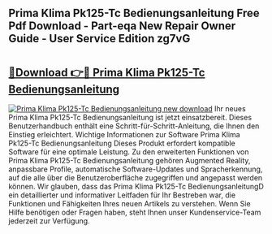 ## Prima Klima Pk125-Tc Bedienungsanleitung Free Pdf Download - Part-eqa New Repair Owner Guide - User Service Edition zg7vG

# <h2><a href="http://df3q3j.blite.top/?on=Prima+Klima+Pk125-Tc+Bedienungsanleitung">🔗Download 👉🔴 Prima Klima Pk125-Tc Bedienungsanleitung</a></h2>

[![Prima Klima Pk125-Tc Bedienungsanleitung new download](https://i.imgur.com/lujVjoI.png)](http://df3q3j.blite.top/?on=Prima+Klima+Pk125-Tc+Bedienungsanleitung)
Ihr neues Prima Klima Pk125-Tc Bedienungsanleitung ist jetzt einsatzbereit. Dieses Benutzerhandbuch enthält eine Schritt-für-Schritt-Anleitung, die Ihnen den Einstieg erleichtert. Wichtige Informationen zur Software Prima Klima Pk125-Tc Bedienungsanleitung Dieses Produkt erfordert kompatible Software für eine optimale Leistung. Zu den erweiterten Funktionen von Prima Klima Pk125-Tc Bedienungsanleitung gehören Augmented Reality, anpassbare Profile, automatische Software-Updates und Spracherkennung, auf die alle über die Benutzeroberfläche zugegriffen und angepasst werden können. Wir glauben, dass das Prima Klima Pk125-Tc BedienungsanleitungD ein detaillierter und informativer Leitfaden für Ihr Bestreben war, die Funktionen und Fähigkeiten Ihres neuen Artikels zu verstehen. Wenn Sie Hilfe benötigen oder Fragen haben, steht Ihnen unser Kundenservice-Team jederzeit zur Verfügung.
